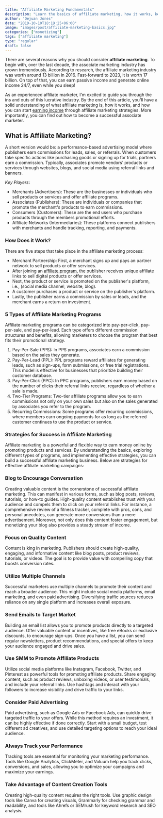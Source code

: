 ```yaml
---
title: "Affiliate Marketing Fundamentals"
description: "Learn the basics of affiliate marketing, how it works, key players, program types, and proven strategies to start earning income online today."
author: "Dejuan Jones"
date: "2019-10-10T18:19:25+06:00"
image: "images/post/affiliate-marketing-basics.jpg"
categories: ["monetizing"]
tags: ["affiliate marketing"]
type: "regular"
draft: false
---
```


There are several reasons why you should consider **affiliate marketing**. To begin with, over the last decade, the associate marketing industry has grown tremendously. According to research, the affiliate marketing industry was worth around 13 billion in 2016. Fast-forward to 2023, it is worth 17 billion. On top of that, you can earn passive income and generate online income 24/7, even while you sleep!

As an experienced affiliate marketer, I'm excited to guide you through the ins and outs of this lucrative industry. By the end of this article, you'll have a solid understanding of what affiliate marketing is, how it works, and how you can start [earning income](/blog/ways-to-make-money/) through affiliate marketing strategies. More importantly, you can find out how to become a successful associate marketer.

## What is Affiliate Marketing?

A short version would be: a performance-based advertising model where publishers earn commissions for leads, sales, or referrals. When customers take specific actions like purchasing goods or signing up for trials, partners earn a commission. Typically, associates promote vendors’ products or services through websites, blogs, and social media using referral links and banners.

_Key Players_:

- Merchants (Advertisers): These are the businesses or individuals who sell products or services and offer affiliate programs.
- Associates (Publishers): These are individuals or companies that promote the merchant's products to earn commissions.
- Consumers (Customers): These are the end users who purchase products through the members promotional efforts.
- Affiliate Networks (Intermediaries): These platforms connect publishers with merchants and handle tracking, reporting, and payments.

### How Does it Work?

There are five steps that take place in the affiliate marketing process:

- Merchant Partnership: First, a merchant signs up and pays an partner network to sell products or offer services.
- After joining an [affiliate program](/blog/best-affiliate-programs/), the publisher receives unique affiliate links to sell digital products or offer services.
- Next, the product or service is promoted on the publisher's platform, i.e., (social media channel, website, blog).
- A customer purchases a product or service on the publisher's platform.
- Lastly, the publisher earns a commission by sales or leads, and the merchant earns a return on investment.

### 5 Types of Affiliate Marketing Programs

Affiliate marketing programs can be categorized into pay-per-click, pay-per-sale, and pay-per-lead. Each type offers different commission structures and benefits, allowing marketers to choose the program that best fits their promotional strategy.

1. Pay-Per-Sale (PPS): In PPS programs, associates earn a commission based on the sales they generate.
2. Pay-Per-Lead (PPL): PPL programs reward affiliates for generating leads, such as sign-ups, form submissions, or free trial registrations. This model is effective for businesses that prioritize building their customer database.
3. Pay-Per-Click (PPC): In PPC programs, publishers earn money based on the number of clicks their referral links receive, regardless of whether a sale is made.
4. Two-Tier Programs: Two-tier affiliate programs allow you to earn commissions not only on your own sales but also on the sales generated by associates you refer to the program.
5. Recurring Commissions: Some programs offer recurring commissions, where members earn ongoing payments for as long as the referred customer continues to use the product or service.

### Strategies for Success in Affiliate Marketing

Affiliate marketing is a powerful and flexible way to earn money online by promoting products and services. By understanding the basics, exploring different types of programs, and implementing effective strategies, you can build a successful affiliate marketing business. Below are strategies for effective affiliate marketing campaigns:

### Blog to Encourage Conversation

Creating valuable content is the cornerstone of successful affiliate marketing. This can manifest in various forms, such as blog posts, reviews, tutorials, or how-to guides. High-quality content establishes trust with your audience and compels them to click on your referral links. For instance, a comprehensive review of a fitness tracker, complete with pros, cons, and personal anecdotes, can generate more conversions than a mere advertisement. Moreover, not only does this content foster engagement, but monetizing your blog also provides a steady stream of income.

### Focus on Quality Content

Content is king in marketing. Publishers should create high-quality, engaging, and informative content like blog posts, product reviews, tutorials, or videos. The goal is to provide value with compelling copy that boosts conversion rates.

### Utilize Multiple Channels

Successful marketers use multiple channels to promote their content and reach a broader audience. This might include social media platforms, email marketing, and even paid advertising. Diversifying traffic sources reduces reliance on any single platform and increases overall exposure.

### Send Emails to Target Market

Building an email list allows you to promote products directly to a targeted audience. Offer valuable content or incentives, like free eBooks or exclusive discounts, to encourage sign-ups. Once you have a list, you can send regular newsletters, product recommendations, and special offers to keep your audience engaged and drive sales.

### Use SMM to Promote Affiliate Products

Utilize social media platforms like Instagram, Facebook, Twitter, and Pinterest as powerful tools for promoting affiliate products. Share engaging content, such as product reviews, unboxing videos, or user testimonials, and include your referral links. Use hashtags and interact with your followers to increase visibility and drive traffic to your links.

### Consider Paid Advertising

Paid advertising, such as Google Ads or Facebook Ads, can quickly drive targeted traffic to your offers. While this method requires an investment, it can be highly effective if done correctly. Start with a small budget, test different ad creatives, and use detailed targeting options to reach your ideal audience.

### Always Track your Performance

Tracking tools are essential for monitoring your marketing performance. Tools like Google Analytics, ClickMeter, and Voluum help you track clicks, conversions, and sales, allowing you to optimize your campaigns and maximize your earnings.

### Take Advantage of Content Creation Tools

Creating high-quality content requires the right tools. Use graphic design tools like Canva for creating visuals, Grammarly for checking grammar and readability, and tools like Ahrefs or SEMrush for keyword research and SEO analysis.
